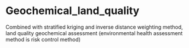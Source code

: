 # Geochemical_land_quality
Combined with stratified kriging and inverse distance weighting method, land quality geochemical assessment (environmental health assessment method is risk control method)
